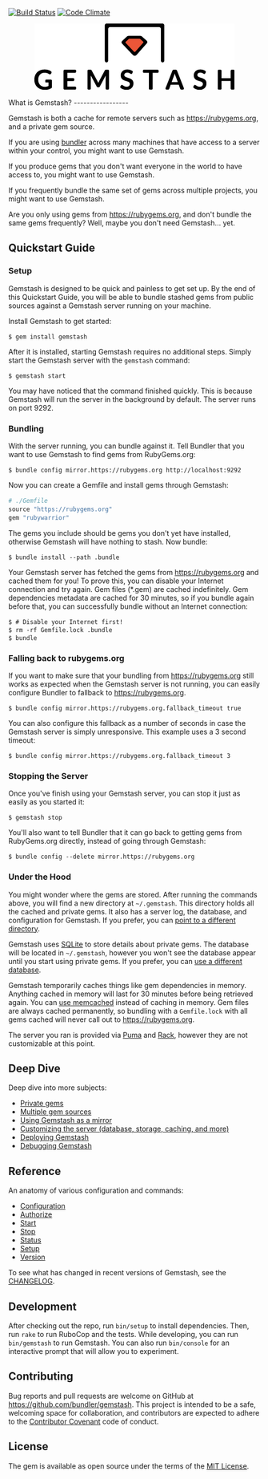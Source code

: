 <!--Automatically generated by Pandoc -->
[![Build Status](https://travis-ci.org/bundler/gemstash.svg?branch=master)](https://travis-ci.org/bundler/gemstash) [![Code Climate](https://codeclimate.com/github/bundler/gemstash/badges/gpa.svg)](https://codeclimate.com/github/bundler/gemstash)

<p align="center"><img src="gemstash.png" /></p>
What is Gemstash?
-----------------

Gemstash is both a cache for remote servers such as https://rubygems.org, and a private gem source.

If you are using [bundler](http://bundler.io/) across many machines that have access to a server within your control, you might want to use Gemstash.

If you produce gems that you don't want everyone in the world to have access to, you might want to use Gemstash.

If you frequently bundle the same set of gems across multiple projects, you might want to use Gemstash.

Are you only using gems from https://rubygems.org, and don't bundle the same gems frequently? Well, maybe you don't need Gemstash... yet.

Quickstart Guide
----------------

### Setup

Gemstash is designed to be quick and painless to get set up. By the end of this Quickstart Guide, you will be able to bundle stashed gems from public sources against a Gemstash server running on your machine.

Install Gemstash to get started:

    $ gem install gemstash

After it is installed, starting Gemstash requires no additional steps. Simply start the Gemstash server with the `gemstash` command:

    $ gemstash start

You may have noticed that the command finished quickly. This is because Gemstash will run the server in the background by default. The server runs on port 9292.

### Bundling

With the server running, you can bundle against it. Tell Bundler that you want to use Gemstash to find gems from RubyGems.org:

    $ bundle config mirror.https://rubygems.org http://localhost:9292

Now you can create a Gemfile and install gems through Gemstash:

``` ruby
# ./Gemfile
source "https://rubygems.org"
gem "rubywarrior"
```

The gems you include should be gems you don't yet have installed, otherwise Gemstash will have nothing to stash. Now bundle:

    $ bundle install --path .bundle

Your Gemstash server has fetched the gems from https://rubygems.org and cached them for you! To prove this, you can disable your Internet connection and try again. Gem files (\*.gem) are cached indefinitely. Gem dependencies metadata are cached for 30 minutes, so if you bundle again before that, you can successfully bundle without an Internet connection:

    $ # Disable your Internet first!
    $ rm -rf Gemfile.lock .bundle
    $ bundle

### Falling back to rubygems.org

If you want to make sure that your bundling from https://rubygems.org still works as expected when the Gemstash server is not running, you can easily configure Bundler to fallback to https://rubygems.org.

    $ bundle config mirror.https://rubygems.org.fallback_timeout true

You can also configure this fallback as a number of seconds in case the Gemstash server is simply unresponsive. This example uses a 3 second timeout:

    $ bundle config mirror.https://rubygems.org.fallback_timeout 3

### Stopping the Server

Once you've finish using your Gemstash server, you can stop it just as easily as you started it:

    $ gemstash stop

You'll also want to tell Bundler that it can go back to getting gems from RubyGems.org directly, instead of going through Gemstash:

    $ bundle config --delete mirror.https://rubygems.org

### Under the Hood

You might wonder where the gems are stored. After running the commands above, you will find a new directory at `~/.gemstash`. This directory holds all the cached and private gems. It also has a server log, the database, and configuration for Gemstash. If you prefer, you can [point to a different directory](docs/gemstash-customize.7.md#files).

Gemstash uses [SQLite](https://www.sqlite.org/) to store details about private gems. The database will be located in `~/.gemstash`, however you won't see the database appear until you start using private gems. If you prefer, you can [use a different database](docs/gemstash-customize.7.md#database).

Gemstash temporarily caches things like gem dependencies in memory. Anything cached in memory will last for 30 minutes before being retrieved again. You can [use memcached](docs/gemstash-customize.7.md#cache) instead of caching in memory. Gem files are always cached permanently, so bundling with a `Gemfile.lock` with all gems cached will never call out to https://rubygems.org.

The server you ran is provided via [Puma](http://puma.io/) and [Rack](http://rack.github.io/), however they are not customizable at this point.

Deep Dive
---------

Deep dive into more subjects:

-   [Private gems](docs/gemstash-private-gems.7.md)
-   [Multiple gem sources](docs/gemstash-multiple-sources.7.md)
-   [Using Gemstash as a mirror](docs/gemstash-mirror.7.md)
-   [Customizing the server (database, storage, caching, and more)](docs/gemstash-customize.7.md)
-   [Deploying Gemstash](docs/gemstash-deploy.7.md)
-   [Debugging Gemstash](docs/gemstash-debugging.7.md)

Reference
---------

An anatomy of various configuration and commands:

-   [Configuration](docs/gemstash-configuration.5.md)
-   [Authorize](docs/gemstash-authorize.1.md)
-   [Start](docs/gemstash-start.1.md)
-   [Stop](docs/gemstash-stop.1.md)
-   [Status](docs/gemstash-status.1.md)
-   [Setup](docs/gemstash-setup.1.md)
-   [Version](docs/gemstash-version.1.md)

To see what has changed in recent versions of Gemstash, see the [CHANGELOG](https://github.com/bundler/gemstash/blob/master/CHANGELOG.md).

Development
-----------

After checking out the repo, run `bin/setup` to install dependencies. Then, run `rake` to run RuboCop and the tests. While developing, you can run `bin/gemstash` to run Gemstash. You can also run `bin/console` for an interactive prompt that will allow you to experiment.

Contributing
------------

Bug reports and pull requests are welcome on GitHub at https://github.com/bundler/gemstash. This project is intended to be a safe, welcoming space for collaboration, and contributors are expected to adhere to the [Contributor Covenant](https://github.com/bundler/gemstash/blob/master/CODE_OF_CONDUCT.md) code of conduct.

License
-------

The gem is available as open source under the terms of the [MIT License](http://opensource.org/licenses/MIT).
